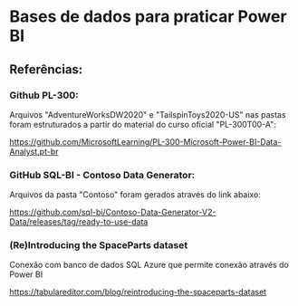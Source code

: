 # Bases de dados para praticar Power BI

## Referências:

### Github PL-300:

Arquivos "AdventureWorksDW2020" e "TailspinToys2020-US" nas pastas foram estruturados a partir do material do curso oficial "PL-300T00-A":

https://github.com/MicrosoftLearning/PL-300-Microsoft-Power-BI-Data-Analyst.pt-br

### GitHub SQL-BI - Contoso Data Generator:

Arquivos da pasta "Contoso" foram gerados através do link abaixo:

https://github.com/sql-bi/Contoso-Data-Generator-V2-Data/releases/tag/ready-to-use-data

### (Re)Introducing the SpaceParts dataset

Conexão com banco de dados SQL Azure que permite conexão através do Power BI

https://tabulareditor.com/blog/reintroducing-the-spaceparts-dataset

